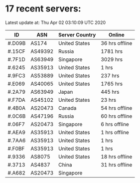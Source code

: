 # 17 recent servers:

Latest update at: Thu Apr 02 03:10:09 UTC 2020

| ID | ASN | Server Country | Online |
| -- | --- | -------------- | ------ |
| #.D09B | AS174 | United States | 36 hrs offline |
| #.15CF | AS49392 | Russia | 1781 hrs |
| #.7F1D | AS63949 | Singapore | 3029 hrs |
| #.6245 | AS35913 | United States | 1 hrs |
| #.9FC3 | AS53889 | United States | 237 hrs |
| #.E069 | AS40065 | United States | 1765 hrs |
| #.2A79 | AS63949 | Japan | 445 hrs |
| #.F7DA | AS45102 | United States | 23 hrs |
| #.4B0A | AS20473 | Canada | 54 hrs offline |
| #.0C6B | AS47196 | Russia | 60 hrs offline |
| #.06F7 | AS20473 | Singapore | 6 hrs offline |
| #.AEA9 | AS35913 | United States | 1 hrs offline |
| #.7AA6 | AS35913 | United States | 1 hrs |
| #.F0BF | AS35913 | United States | 1 hrs |
| #.9336 | AS8075 | United States | 18 hrs offline |
| #.3713 | AS4837 | China | 31 hrs offline |
| #.A682 | AS20473 | Singapore | |

